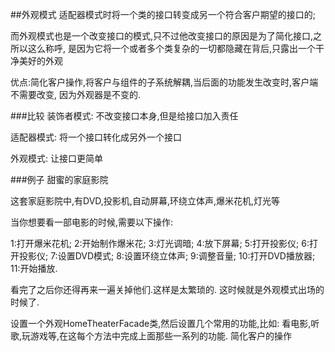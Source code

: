 ##外观模式
适配器模式时将一个类的接口转变成另一个符合客户期望的接口的;

而外观模式也是一个改变接口的模式,只不过他改变接口的原因是为了简化接口,之所以这么称呼,
是因为它将一个或者多个类复杂的一切都隐藏在背后,只露出一个干净美好的外观

优点:简化客户操作,将客户与组件的子系统解耦,当后面的功能发生改变时,客户端不需要改变,
因为外观器是不变的.

###比较
装饰者模式: 不改变接口本身,但是给接口加入责任

适配器模式: 将一个接口转化成另外一个接口

外观模式: 让接口更简单

###例子
甜蜜的家庭影院

这套家庭影院中,有DVD,投影机,自动屏幕,环绕立体声,爆米花机,灯光等

当你想要看一部电影的时候,需要以下操作:

1:打开爆米花机;
2:开始制作爆米花;
3:灯光调暗;
4:放下屏幕;
5:打开投影仪;
6:打开投影仪;
7:设置DVD模式;
8:设置环绕立体声;
9:调整音量;
10:打开DVD播放器;
11:开始播放.

看完了之后你还得再来一遍关掉他们.这样是太繁琐的. 这时候就是外观模式出场的时候了.

设置一个外观HomeTheaterFacade类,然后设置几个常用的功能,比如:
看电影,听歌,玩游戏等,在这每个方法中完成上面那些一系列的功能. 简化客户的操作